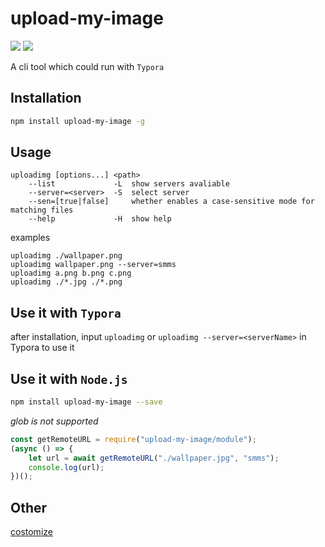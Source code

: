 # upload-my-image

[![](https://badgen.net/packagephobia/install/upload-my-image)](https://packagephobia.com/result?p=upload-my-image)
[![](https://img.shields.io/npm/v/upload-my-image)](https://www.npmjs.com/package/upload-my-image)

A cli tool which could run with `Typora`

## Installation

```sh
npm install upload-my-image -g
```

## Usage

```
uploadimg [options...] <path>
    --list             -L  show servers avaliable
    --server=<server>  -S  select server
    --sen=[true|false]     whether enables a case-sensitive mode for matching files
    --help             -H  show help
```

examples

```
uploadimg ./wallpaper.png
uploadimg wallpaper.png --server=smms
uploadimg a.png b.png c.png
uploadimg ./*.jpg ./*.png
```

## Use it with `Typora`

after installation, input `uploadimg` or `uploadimg --server=<serverName>` in Typora to use it

## Use it with `Node.js`

```sh
npm install upload-my-image --save
```

_glob is not supported_

```js
const getRemoteURL = require("upload-my-image/module");
(async () => {
    let url = await getRemoteURL("./wallpaper.jpg", "smms");
    console.log(url);
})();
```

## Other

[costomize](./CUSTOMIZE.md)
